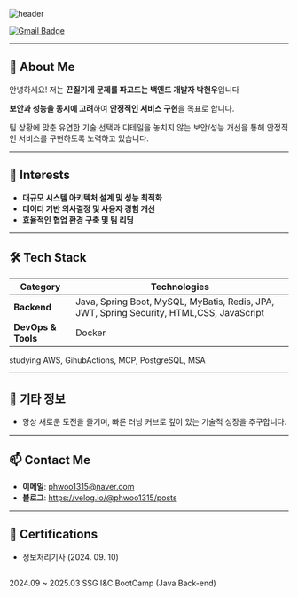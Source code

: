 ![header](https://capsule-render.vercel.app/api?type=waving&color=0:0b0f4d,100:1c1c86&height=200&section=header&text=NewCare's%20Github&fontColor=FFD700&fontSize=60&fontAlignY=35&desc=Backend%20Developer&descAlignY=65&descAlign=60&animation=fadeIn&speed=3)

[![Gmail Badge](https://img.shields.io/badge/Gmail-D14836?style=flat&logo=Gmail&logoColor=white)](mailto:phwoo1315@gmail.com)

---

## 👋 About Me
안녕하세요! 저는 **끈질기게 문제를 파고드는 백엔드 개발자 박헌우**입니다

**보안과 성능을 동시에 고려**하여 **안정적인 서비스 구현**을 목표로 합니다.

팀 상황에 맞춘 유연한 기술 선택과 디테일을 놓치지 않는 보안/성능 개선을 통해 안정적인 서비스를 구현하도록 노력하고 있습니다.


---

## 🌱 Interests

- **대규모 시스템 아키텍처 설계 및 성능 최적화**
- **데이터 기반 의사결정 및 사용자 경험 개선**
- **효율적인 협업 환경 구축 및 팀 리딩**

---

## 🛠 Tech Stack

| **Category**       | **Technologies** |
|--------------------|------------------|
| **Backend**        | Java, Spring Boot, MySQL, MyBatis, Redis, JPA, JWT, Spring Security, HTML,CSS, JavaScript |
| **DevOps & Tools** | Docker|
studying AWS, GihubActions, MCP, PostgreSQL, MSA

---

## 🚀 기타 정보

- 항상 새로운 도전을 즐기며, 빠른 러닝 커브로 깊이 있는 기술적 성장을 추구합니다.

---

## 📫 Contact Me

- **이메일**: phwoo1315@naver.com
- **블로그**: https://velog.io/@phwoo1315/posts
---

## 🏅 Certifications

- 정보처리기사 (2024. 09. 10)

## 
2024.09 ~ 2025.03 SSG I&C BootCamp (Java Back-end)
